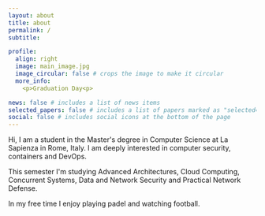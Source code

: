 ```yaml
---
layout: about
title: about
permalink: /
subtitle:

profile:
  align: right
  image: main_image.jpg
  image_circular: false # crops the image to make it circular
  more_info: 
    <p>Graduation Day<p>

news: false # includes a list of news items
selected_papers: false # includes a list of papers marked as "selected={true}"
social: false # includes social icons at the bottom of the page
---
```


Hi, I am a student in the Master's degree in Computer Science at La Sapienza in Rome, Italy.
I am deeply interested in computer security, containers and DevOps.

This semester I'm studying Advanced Architectures, Cloud Computing, Concurrent Systems, Data and Network Security and Practical Network Defense.

In my free time I enjoy playing padel and watching football.

